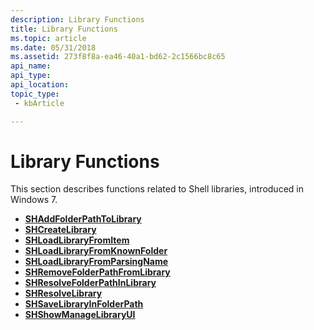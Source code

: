 ```yaml
---
description: Library Functions
title: Library Functions
ms.topic: article
ms.date: 05/31/2018
ms.assetid: 273f8f8a-ea46-40a1-bd62-2c1566bc8c65
api_name: 
api_type: 
api_location: 
topic_type: 
 - kbArticle

---
```


# Library Functions

This section describes functions related to Shell libraries, introduced in Windows 7.

-   [**SHAddFolderPathToLibrary**](/windows/desktop/api/shobjidl_core/nf-shobjidl_core-shaddfolderpathtolibrary)
-   [**SHCreateLibrary**](/windows/desktop/api/shobjidl_core/nf-shobjidl_core-shcreatelibrary)
-   [**SHLoadLibraryFromItem**](/windows/desktop/api/shobjidl_core/nf-shobjidl_core-shloadlibraryfromitem)
-   [**SHLoadLibraryFromKnownFolder**](/windows/desktop/api/shobjidl_core/nf-shobjidl_core-shloadlibraryfromknownfolder)
-   [**SHLoadLibraryFromParsingName**](/windows/desktop/api/shobjidl_core/nf-shobjidl_core-shloadlibraryfromparsingname)
-   [**SHRemoveFolderPathFromLibrary**](/windows/desktop/api/shobjidl_core/nf-shobjidl_core-shremovefolderpathfromlibrary)
-   [**SHResolveFolderPathInLibrary**](/windows/desktop/api/Shobjidl/nf-shobjidl-shresolvefolderpathinlibrary)
-   [**SHResolveLibrary**](/windows/desktop/api/shobjidl_core/nf-shobjidl_core-shresolvelibrary)
-   [**SHSaveLibraryInFolderPath**](/windows/desktop/api/shobjidl_core/nf-shobjidl_core-shsavelibraryinfolderpath)
-   [**SHShowManageLibraryUI**](/windows/desktop/api/shobjidl_core/nf-shobjidl_core-shshowmanagelibraryui)

 

 



